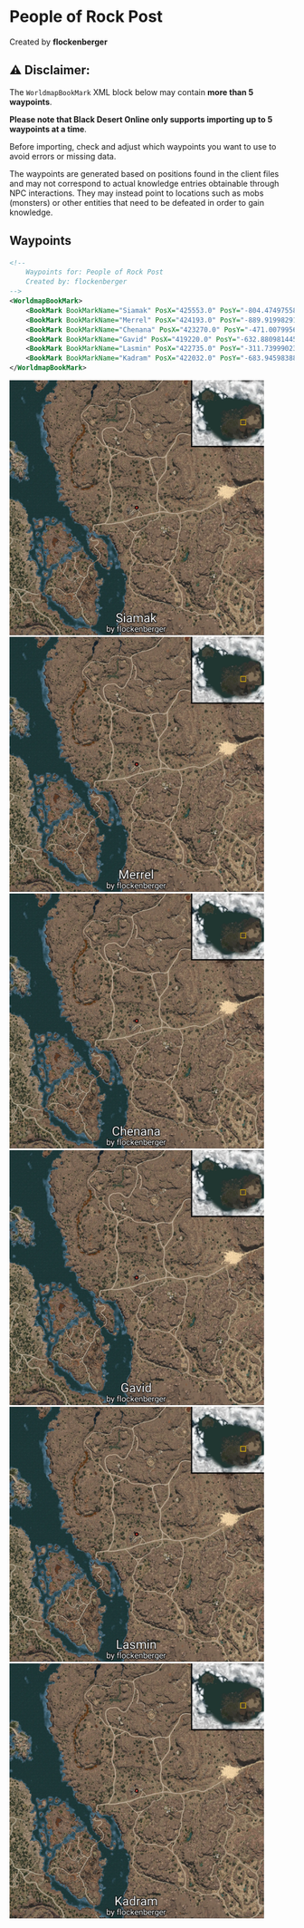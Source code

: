 # People of Rock Post
Created by **flockenberger**

## ⚠️ Disclaimer:
The `WorldmapBookMark` XML block below may contain **more than 5 waypoints**.

**Please note that Black Desert Online only supports importing up to 5 waypoints at a time**.

Before importing, check and adjust which waypoints you want to use to avoid errors or missing data.

The waypoints are generated based on positions found in the client files and may not correspond to actual knowledge entries obtainable through NPC interactions.
They may instead point to locations such as mobs (monsters) or other entities that need to be defeated in order to gain knowledge.

## Waypoints
```xml
<!--
    Waypoints for: People of Rock Post
    Created by: flockenberger
-->
<WorldmapBookMark>
    <BookMark BookMarkName="Siamak" PosX="425553.0" PosY="-804.4749755859375" PosZ="11617.400390625" />
    <BookMark BookMarkName="Merrel" PosX="424193.0" PosY="-889.9199829101562" PosZ="11145.0" />
    <BookMark BookMarkName="Chenana" PosX="423270.0" PosY="-471.00799560546875" PosZ="13724.7998046875" />
    <BookMark BookMarkName="Gavid" PosX="419220.0" PosY="-632.8809814453125" PosZ="7319.93017578125" />
    <BookMark BookMarkName="Lasmin" PosX="422735.0" PosY="-311.739990234375" PosZ="12200.599609375" />
    <BookMark BookMarkName="Kadram" PosX="422032.0" PosY="-683.9459838867188" PosZ="8733.83984375" />
</WorldmapBookMark>
```

<img src="./People of Rock Post_Siamak_Preview.webp" width="450"/> <img src="./People of Rock Post_Merrel_Preview.webp" width="450"/> <img src="./People of Rock Post_Chenana_Preview.webp" width="450"/> <img src="./People of Rock Post_Gavid_Preview.webp" width="450"/> <img src="./People of Rock Post_Lasmin_Preview.webp" width="450"/> <img src="./People of Rock Post_Kadram_Preview.webp" width="450"/> 